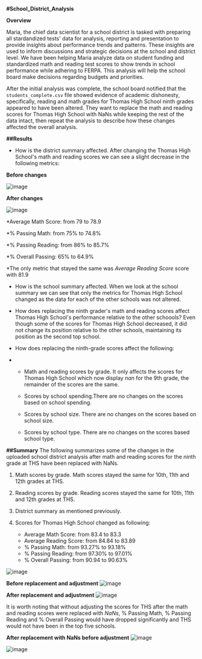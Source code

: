 **#School_District_Analysis**

**Overview** 

Maria, the chief data scientist for a school district is tasked with preparing all stardandized tests' data for analysis, reporting and presentation to provide insights about performance trends and patterns. These insights are used to inform discussions and strategic decisions at the school and district level. We have been helping Maria analyze data  on student funding and standardized math and reading test scores to show trends in school performance while adhering to FERPA. This analysis will help the school board make decisions regarding budgets and priorities.

After the initial analysis was complete, the school board notified that the `students_complete.csv` file showed evidence of academic dishonesty, specifically, reading and math grades for Thomas High School ninth grades appeared to have been altered. They want to replace  the math and reading scores for Thomas High School with NaNs while keeping the rest of the data intact, then repeat the analysis to describe how these changes affected the overall analysis.

**##Results**
- How is the district summary affected. After changing the Thomas High School's math and reading scores we can see a slight decrease in the following metrics:



**Before changes**

![image](https://user-images.githubusercontent.com/104289098/171316685-188c262c-f9fc-4e7a-9401-0569490b87c7.png) 

**After changes**

![image](https://user-images.githubusercontent.com/104289098/171316929-fc2f12fd-caa1-47cd-a8f5-bfe5173b2ee1.png) 



 *Average Math Score: from 79 to 78.9
 
 *% Passing Math: from 75% to 74.8%
 
 *% Passing Reading: from 86% to 85.7%

 *% Overall Passing: 65% to 64.9%
 
 *The only metric that stayed the same was *Average Reading Score* score with 81.9



- How is the school summary affected.
When we look at the school summary we can see that only the metrics for Thomas High School changed as the data for each of the other schools was not altered.

- How does replacing the ninth grader's math and reading scores affect Thomas High School's performance relative to the other schoools?
 Even though some of the scores for Thomas High School decreased, it did not change its position relative to the other schools, maintaining its position as the second top school.

- How does replacing the ninth-grade scores affect the following: 
- 
  - Math and reading scores by grade. It only affects the scores for Thomas High School which now display *nan* for the 9th grade, the remainder of the scores are the      same.
  
  - Scores by school spending.There are no changes on the scores based on school spending.
  
  - Scores by school size. There are no changes on the scores based on school size.
  
  - Scores by school type. There are no changes on the scores based school type.
  

**##Summary**
The following summarizes some of the  changes in the uploaded school district analysis after math and reading scores for the ninth grade at THS have been replaced with NaNs.

1. Math scores by grade. Math scores stayed the same for 10th, 11th and 12th grades at THS.

2. Reading scores by grade. Reading scores stayed the same for 10th, 11th and 12th grades at THS.

3. District summary as mentioned previously.

4. Scores for Thomas High School changed as following:

   - Average Math Score: from 83.4 to 83.3
   - Average Reading Score: from 84.84 to 83.89
   - % Passing Math: from 93.27% to 93.18%
   - % Passing Reading: from 97.30% to 97.01%
   - % Overall Passing: from 90.94 to 90.63%



![image](https://user-images.githubusercontent.com/104289098/171767820-00307f5c-6f18-41ea-9543-ae2243ca5ce5.png)

**Before replacement and adjustment**
![image](https://user-images.githubusercontent.com/104289098/171767939-d0ea233b-ab34-46a2-ae7e-74197900cea4.png) 

**After replacement and adjustment**
![image](https://user-images.githubusercontent.com/104289098/171767882-eab710e5-d66c-4b63-85c7-1a68f1bc9fff.png) 



It is worth noting that without adjusting the scores for THS after the math and reading scores were replaced with *NaNs*, % Passing Math, % Passing Reading and % Overall Passing would have dropped significantly and THS would not have been in the top five schools.



**After replacement with NaNs before adjustment**
![image](https://user-images.githubusercontent.com/104289098/171768188-907f7546-4787-4370-a1cd-baa4955a1c01.png)

![image](https://user-images.githubusercontent.com/104289098/171768220-d9f63add-dce9-4e70-a627-cd85d3d5e1a8.png)


